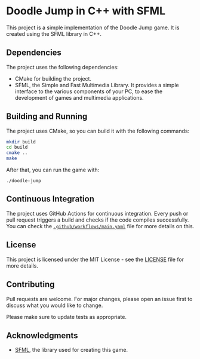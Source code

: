 # Doodle Jump in C++ with SFML

This project is a simple implementation of the Doodle Jump game. It is created using the SFML library in C++.

## Dependencies

The project uses the following dependencies:

- CMake for building the project.
- SFML, the Simple and Fast Multimedia Library. It provides a simple interface to the various components of your PC, to ease the development of games and multimedia applications.

## Building and Running

The project uses CMake, so you can build it with the following commands:

```sh
mkdir build
cd build
cmake ..
make
```

After that, you can run the game with:
```
./doodle-jump
```
## Continuous Integration

The project uses GitHub Actions for continuous integration. Every push or pull request triggers a build and checks if the code compiles successfully. You can check the [`.github/workflows/main.yaml`](.github/workflows/main.yaml) file for more details on this.

## License

This project is licensed under the MIT License - see the [LICENSE](LICENSE) file for more details.

## Contributing

Pull requests are welcome. For major changes, please open an issue first to discuss what you would like to change.

Please make sure to update tests as appropriate.

## Acknowledgments

* [SFML](https://www.sfml-dev.org/), the library used for creating this game.
